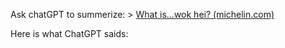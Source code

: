 
Ask chatGPT to summerize: > [What is...wok hei? (michelin.com)](https://guide.michelin.com/hk/en/article/dining-out/what-is-wok-hei)

Here is what ChatGPT saids:
